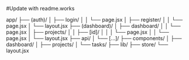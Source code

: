 #Update with readme.works

app/
├── (auth)/
│ ├── login/
│ │ └── page.jsx
│ ├── register/
│ │ └── page.jsx
│ └── layout.jsx
├── (dashboard)/
│ ├── dashboard/
│ │ └── page.jsx
│ ├── projects/
│ │ ├── [id]/
│ │ │ └── page.jsx
│ │ └── page.jsx
│ └── layout.jsx
├── api/
│ └── [...]/
├── components/
│ ├── dashboard/
│ ├── projects/
│ └── tasks/
├── lib/
├── store/
└── layout.jsx
